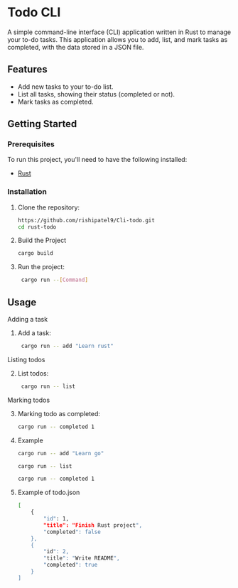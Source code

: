 # Todo CLI

A simple command-line interface (CLI) application written in Rust to manage your to-do tasks. This application allows you to add, list, and mark tasks as completed, with the data stored in a JSON file.

## Features

- Add new tasks to your to-do list.
- List all tasks, showing their status (completed or not).
- Mark tasks as completed.

## Getting Started

### Prerequisites

To run this project, you'll need to have the following installed:

- [Rust](https://www.rust-lang.org/tools/install)

### Installation

1. Clone the repository:
   ```bash
   https://github.com/rishipatel9/Cli-todo.git
   cd rust-todo
    ```


2. Build the Project

   ```bash
   cargo build
   ```

3. Run the project:

   ```bash
    cargo run --[Command]
   ```

## Usage

Adding a task

1. Add a task:

   ```bash
    cargo run -- add "Learn rust"
   ```

Listing todos

2. List todos:

   ```bash
    cargo run -- list
   ```

Marking todos

3. Marking todo as completed:

    ```bash
    cargo run -- completed 1
    ```

4. Example

    ```bash
    cargo run -- add "Learn go"

    cargo run -- list

    cargo run -- completed 1
    ```
5. Example of todo.json

    ```bash
    [
        {
            "id": 1,
            "title": "Finish Rust project",
            "completed": false
        },
        {
            "id": 2,
            "title": "Write README",
            "completed": true
        }
    ]
    ```
